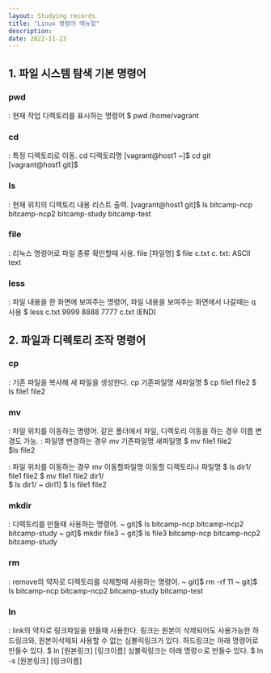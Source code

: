```yaml
---
layout: Studying records
title: "Linux 명령어 매뉴얼"
description: 
date: 2022-11-23
---
```


## 1. 파일 시스템 탐색 기본 명령어
### pwd
: 현재 작업 디렉토리를 표시하는 명령어
$ pwd
 /home/vagrant

### cd
: 특정 디렉토리로 이동. cd 디렉토리명
[vagrant@host1 ~]$ cd git
[vagrant@host1 git]$

### ls 
: 현재 위치의 디렉토리 내용 리스트 출력.
[vagrant@host1 git]$ ls
bitcamp-ncp  bitcamp-ncp2  bitcamp-study  bitcamp-test

### file
: 리눅스 명령어로 파일 종류 확인할때 사용. file [파일명]
$ file c.txt
 c. txt: ASCll text

### less
: 파일 내용을 한 화면에 보여주는 명령어, 파일 내용을 보여주는 화면에서 나갈때는 q 사용
$ less c.txt
 9999
 8888
 7777
 c.txt (END)

## 2. 파일과 디렉토리 조작 명령어
### cp
: 기존 파일을 복사해 새 파일을 생성한다. cp 기존파일명 새파일명
$ cp file1 file2
$ ls
  file1 file2

### mv
: 파일 위치를 이동하는 명령어. 같은 폴더에서 파일, 디렉토리 이동을 하는 경우 이름 변경도 가능.
: 파일명 변경하는 경우 mv 기존파일명 새파일명
$ mv file1 file2   
$ls
 file2             

: 파일 위치를 이동하는 경우 mv 이동할파일명 이동할 디렉토리나 파일명
$ ls
 dir1/ file1 file2
$ mv file1 file2 dir1/      
$ ls
  dir1/
 ~ dirl1] $ ls
           file1 file2 


### mkdir
: 디렉토리를 만들때 사용하는 명령어. 
  ~ git]$ ls
bitcamp-ncp  bitcamp-ncp2  bitcamp-study
 ~ git]$ mkdir file3
  ~ git]$ ls 
file3 bitcamp-ncp  bitcamp-ncp2  bitcamp-study 



### rm
: remove의 약자로 디렉토리를 삭제할때 사용하는 명령어.
 ~  git]$ rm -rf 11
 ~  git]$ ls
bitcamp-ncp  bitcamp-ncp2  bitcamp-study  bitcamp-test



### ln
: link의 약자로 링크파일을 만들때 사용한다. 링크는 원본이 삭제되어도 사용가능한 하드링크와, 원본이삭제되 사용할 수 없는 심볼릭링크가 있다.
하드링크는 아래 명령어로 만들수 있다.
$ ln [원본링크] [링크이름] 
심볼릭링크는 아래 명령ㅇ로 만들수 있다.
$ ln -s [원본링크] [링크이름]
